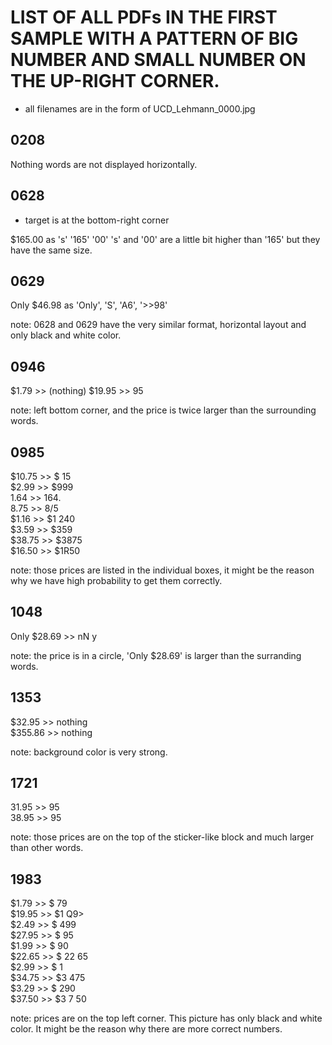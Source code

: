 # LIST OF ALL PDFs IN THE FIRST SAMPLE WITH A PATTERN OF BIG NUMBER AND SMALL NUMBER ON THE UP-RIGHT CORNER. 
* all filenames are in the form of UCD_Lehmann_0000.jpg

## 0208
Nothing
words are not displayed horizontally.

## 0628
* target is at the bottom-right corner

$165.00 as 's' '165' '00'
's' and '00' are a little bit higher than '165' but they have the same size.

## 0629
Only $46.98 as 'Only', 'S', 'A6', '>>98'

note: 0628 and 0629 have the very similar format, horizontal layout and only black and white color.

## 0946
$1.79 >> (nothing)
$19.95 >> 95

note: left bottom corner, and the price is twice larger than the surrounding words.

## 0985
$10.75 >> $ 15 <br>
$2.99 >> $999 <br>
1.64 >> 164. <br>
8.75 >> 8/5 <br>
$1.16 >> $1 240 <br>
$3.59 >> $359 <br>
$38.75 >> $3875 <br>
$16.50 >> $1R50 <br>

note: those prices are listed in the individual boxes, it might be the reason why we have high probability to get them correctly.

## 1048
Only $28.69 >> nN y <br>

note: the price is in a circle, 'Only $28.69' is larger than the surranding words. 

## 1353
$32.95 >> nothing <br>
$355.86 >> nothing <br>

note: background color is very strong.

## 1721
31.95 >> 95 <br>
38.95 >> 95 <br>

note: those prices are on the top of the sticker-like block and much larger than other words.

## 1983
$1.79 >> $ 79 <br>
$19.95 >> $1 Q9> <br>
$2.49 >> $ 499 <br>
$27.95 >> $ 95 <br>
$1.99 >> $ 90 <br>
$22.65 >> $ 22 65 <br>
$2.99 >> $ 1 <br>
$34.75 >> $3 475 <br>
$3.29 >> $ 290 <br>
$37.50 >> $3 7 50 <br>

note: prices are on the top left corner. This picture has only black and white color. It might be the reason why there are more correct numbers.

